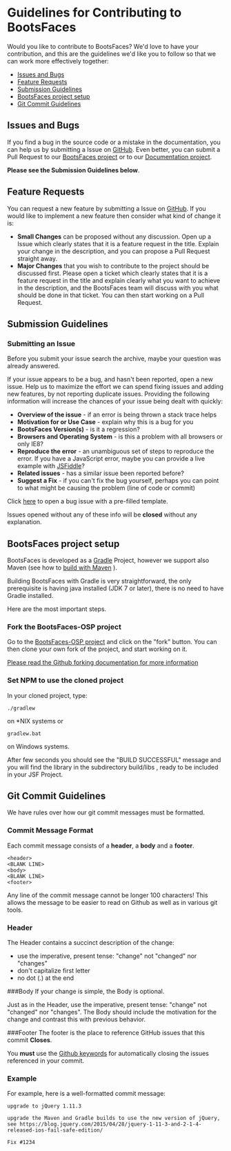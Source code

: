 # Guidelines for Contributing to BootsFaces

Would you like to contribute to BootsFaces? We'd love to have your contribution, and this are the guidelines we'd like you to follow so that we can work more effectively together:

 - [Issues and Bugs](#issue)
 - [Feature Requests](#feature)
 - [Submission Guidelines](#submit)
 - [BootsFaces project setup](#setup)
 - [Git Commit Guidelines](#commit)

## <a name="issue"></a> Issues and Bugs
If you find a bug in the source code or a mistake in the documentation, you can help us by submitting a Issue on [GitHub](https://github.com/TheCoder4eu/BootsFaces-OSP/issues). Even better, you can submit a Pull Request to our [BootsFaces project](https://github.com/TheCoder4eu/BootsFaces-OSP) or to our [Documentation project](https://github.com/TheCoder4eu/BootsFacesWeb/issues).

**Please see the Submission Guidelines below**.

## <a name="feature"></a> Feature Requests
You can request a new feature by submitting a Issue on [GitHub](https://github.com/TheCoder4eu/BootsFaces-OSP/issues). If you
would like to implement a new feature then consider what kind of change it is:

* **Small Changes** can be proposed without any discussion. Open up a Issue which clearly states that it is a feature request in the title. Explain your change in the description, and you can propose a Pull Request straight away.
* **Major Changes** that you wish to contribute to the project should be discussed first. Please open a ticket which clearly states that it is a feature request in the title and explain clearly what you want to achieve in the description, and the BootsFaces team will discuss with you what should be done in that ticket. You can then start working on a Pull Request.

## <a name="submit"></a> Submission Guidelines

### Submitting an Issue
Before you submit your issue search the archive, maybe your question was already answered.

If your issue appears to be a bug, and hasn't been reported, open a new issue.
Help us to maximize the effort we can spend fixing issues and adding new
features, by not reporting duplicate issues.  Providing the following information will increase the
chances of your issue being dealt with quickly:

* **Overview of the issue** - if an error is being thrown a stack trace helps
* **Motivation for or Use Case** - explain why this is a bug for you
* **BootsFaces Version(s)** - is it a regression?
* **Browsers and Operating System** - is this a problem with all browsers or only IE8?
* **Reproduce the error** - an unambiguous set of steps to reproduce the error. If you have a JavaScript error, maybe you can provide a live example with
  [JSFiddle](http://jsfiddle.net/)?
* **Related issues** - has a similar issue been reported before?
* **Suggest a Fix** - if you can't fix the bug yourself, perhaps you can point to what might be
  causing the problem (line of code or commit)

Click [here][1] to open a bug issue with a pre-filled template.

Issues opened without any of these info will be **closed** without any explanation.

## <a name="setup"></a> BootsFaces project setup
BootsFaces is developed as a [Gradle](http://gradle.org/) Project, however we support also Maven (see how to [build with Maven](https://github.com/TheCoder4eu/BootsFaces-OSP/blob/master/BUILD-MAVEN.txt) ).

Building BootsFaces with Gradle is very straightforward, the only prerequisite is having java installed (JDK 7 or later), there is no need to have Gradle installed.

Here are the most important steps.

### Fork the BootsFaces-OSP project

Go to the [BootsFaces-OSP project](https://github.com/TheCoder4eu/BootsFaces-OSP) and click on the "fork" button. You can then clone your own fork of the project, and start working on it.

[Please read the Github forking documentation for more information](https://help.github.com/articles/fork-a-repo)

### Set NPM to use the cloned project

In your cloned project, type:

```shell
./gradlew
```

on *NIX systems or

```shell
gradlew.bat
```

on Windows systems.

After few seconds you should see the "BUILD SUCCESSFUL" message and you will find the library in the subdirectory build/libs , ready to be included in your JSF Project.

## <a name="commit"></a> Git Commit Guidelines

We have rules over how our git commit messages must be formatted.

### <a name="commit-message-format"></a> Commit Message Format
Each commit message consists of a **header**, a **body** and a **footer**.

```
<header>
<BLANK LINE>
<body>
<BLANK LINE>
<footer>
```

Any line of the commit message cannot be longer 100 characters! This allows the message to be easier
to read on Github as well as in various git tools.

### Header
The Header contains a succinct description of the change:

* use the imperative, present tense: "change" not "changed" nor "changes"
* don't capitalize first letter
* no dot (.) at the end

###Body
If your change is simple, the Body is optional.

Just as in the Header, use the imperative, present tense: "change" not "changed" nor "changes".
The Body should include the motivation for the change and contrast this with previous behavior.

###Footer
The footer is the place to reference GitHub issues that this commit **Closes**.

You **must** use the [Github keywords](https://help.github.com/articles/closing-issues-via-commit-messages) for
automatically closing the issues referenced in your commit.

### Example
For example, here is a well-formatted commit message:

```
upgrade to jQuery 1.11.3

upgrade the Maven and Gradle builds to use the new version of jQuery,
see https://blog.jquery.com/2015/04/28/jquery-1-11-3-and-2-1-4-released-ios-fail-safe-edition/

Fix #1234
```

[1]:https://github.com/TheCoder4eu/BootsFaces-OSP/issues/new?body=*%20**Overview%20of%20the%20issue**%0A%0A%3C!--%20if%20an%20error%20is%20being%20thrown%20a%20stack%20trace%20helps%20--%3E%0A%0A*%20**Motivation%20for%20or%20Use%20Case**%20%0A%0A%3C!--%20explain%20why%20this%20is%20a%20bug%20for%20you%20--%3E%0A%0A*%20**BootsFaces%20Version(s)**%20%0A%0A%3C!--%20is%20it%20a%20regression%3F%20--%3E%0A%0A*%20**Browsers%20and%20Operating%20System**%20%0A%0A%3C!--%20is%20this%20a%20problem%20with%20all%20browsers%20or%20only%20IE8%3F%20--%3E%0A%0A*%20**Reproduce%20the%20error**%20%0A%0A%3C!--%20an%20unambiguous%20set%20of%20steps%20to%20reproduce%20the%20error.%20If%20you%20have%20a%20JavaScript%20error%2C%20maybe%20you%20can%20provide%20a%20live%20example%20with%0A%20%20%5BJSFiddle%5D(http%3A%2F%2Fjsfiddle.net%2F)%3F%20--%3E%0A%0A*%20**Related%20issues**%20%0A%0A%3C!--%20has%20a%20similar%20issue%20been%20reported%20before%3F%20--%3E%0A%0A*%20**Suggest%20a%20Fix**%20%0A%0A%3C!--%20if%20you%20can%27t%20fix%20the%20bug%20yourself%2C%20perhaps%20you%20can%20point%20to%20what%20might%20be%0A%20%20causing%20the%20problem%20(line%20of%20code%20or%20commit)%20--%3E
